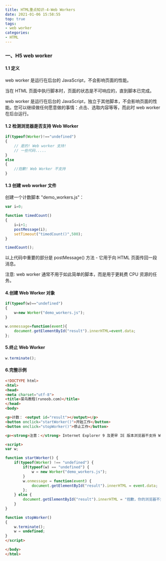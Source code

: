 ```yaml
---
title: HTML重点知识-4-Web Workers
date: 2021-01-06 15:58:55
top: true
tags:
- web worker
categories:
- HTML
---
```

### 一、H5 web worker 
<!--more-->
#### 1.1 定义

web worker 是运行在后台的 JavaScript，不会影响页面的性能。

当在 HTML 页面中执行脚本时，页面的状态是不可响应的，直到脚本已完成。

web worker 是运行在后台的 JavaScript，独立于其他脚本，不会影响页面的性能。您可以继续做任何愿意做的事情：点击、选取内容等等，而此时 web worker 在后台运行。

#### 1.2 检测浏览器是否支持 Web Worker

```js
if(typeof(Worker)!=="undefined")
{
    // 是的! Web worker 支持!
    // 一些代码.....
}
else
{
    //抱歉! Web Worker 不支持
}
```

#### 1.3 创建 web worker 文件
创建一个计数脚本 "demo_workers.js"：

```js
var i=0;

function timedCount()
{
    i=i+1;
    postMessage(i);
    setTimeout("timedCount()",500);
}

timedCount();
```

以上代码中重要的部分是 postMessage() 方法 - 它用于向 HTML 页面传回一段消息。

注意: web worker 通常不用于如此简单的脚本，而是用于更耗费 CPU 资源的任务。

#### 4.创建 Web Worker 对象

```js
if(typeof(w)=="undefined")
{
    w=new Worker("demo_workers.js");
}
```

```js
w.onmessage=function(event){
    document.getElementById("result").innerHTML=event.data;
};
```

#### 5.终止 Web Worker

```js
w.terminate();
```

#### 6.完整示例

```html
<!DOCTYPE html>
<html>
<head> 
<meta charset="utf-8"> 
<title>菜鸟教程(runoob.com)</title> 
</head>
<body>

<p>计数： <output id="result"></output></p>
<button onclick="startWorker()">开始工作</button> 
<button onclick="stopWorker()">停止工作</button>

<p><strong>注意：</strong> Internet Explorer 9 及更早 IE 版本浏览器不支持 Web Workers.</p>

<script>
var w;

function startWorker() {
    if(typeof(Worker) !== "undefined") {
        if(typeof(w) == "undefined") {
            w = new Worker("demo_workers.js");
        }
        w.onmessage = function(event) {
            document.getElementById("result").innerHTML = event.data;
        };
    } else {
        document.getElementById("result").innerHTML = "抱歉，你的浏览器不支持 Web Workers...";
    }
}

function stopWorker() 
{ 
    w.terminate();
    w = undefined;
}
</script>

</body>
</html>
```